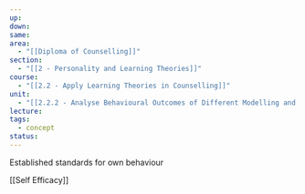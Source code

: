 ```yaml
---
up: 
down: 
same: 
area:
  - "[[Diploma of Counselling]]"
section:
  - "[[2 - Personality and Learning Theories]]"
course:
  - "[[2.2 - Apply Learning Theories in Counselling]]"
unit:
  - "[[2.2.2 - Analyse Behavioural Outcomes of Different Modelling and Reinforcement Influences]]"
lecture: 
tags:
  - concept
status:
---
```

Established standards for own behaviour

[[Self Efficacy]]